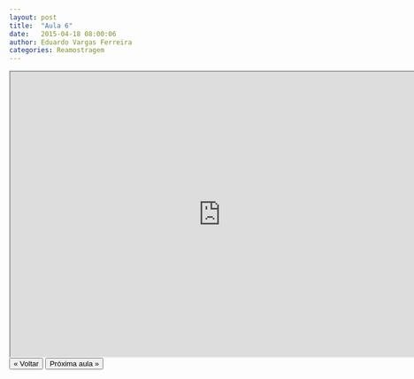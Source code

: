 ```yaml
---
layout: post
title:  "Aula 6"
date:   2015-04-18 08:00:06
author: Eduardo Vargas Ferreira
categories: Reamostragem 
---
```


<center>
<iframe width="760" height="515" src="https://www.youtube.com/embed/Swfm68DaGPM?autoplay=0"> </iframe>
</center>


<FORM>
<INPUT Type="BUTTON" align="left" Value="&laquo; Voltar" Onclick="window.location.href='https://eduardoleg.github.io/ML4all/1parte/'">
<INPUT Type="BUTTON" align="left" Value="Próxima aula &raquo;" Onclick="window.location.href='https://eduardoleg.github.io/ML4all/'">
</FORM>

